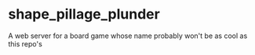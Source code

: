 shape_pillage_plunder
=====================

A web server for a board game whose name probably won't be as cool as this repo's